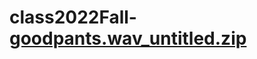 # class2022Fall-[goodpants.wav_untitled.zip](https://github.com/tpgml/class2022Fall-/files/9537594/goodpants.wav_untitled.zip)

